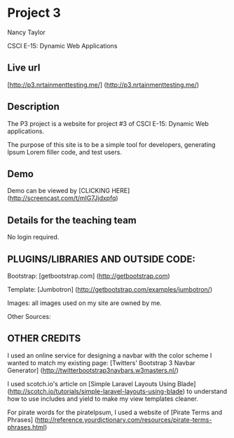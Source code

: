 # Project 3

Nancy Taylor

CSCI E-15:  Dynamic Web Applications

## Live url

[http://p3.nrtainmenttesting.me/]  (http://p3.nrtainmenttesting.me/)


## Description

The P3 project is a website for project #3 of CSCI E-15: Dynamic Web applications.

The purpose of this site is to be a simple tool for developers, generating Ipsum Lorem filler code, and test users.

## Demo

Demo can be viewed by [CLICKING HERE]  (http://screencast.com/t/mlG7Jjdxpfq)
## Details for the teaching team

No login required.



## PLUGINS/LIBRARIES AND OUTSIDE CODE:

Bootstrap:  [getbootstrap.com] (http://getbootstrap.com)

Template:  [Jumbotron] (http://getbootstrap.com/examples/jumbotron/)


Images:  all images used on my site are owned by me.

Other Sources:





## OTHER CREDITS

I used an online service for designing a navbar with the color scheme I wanted to match my existing page:  [Twitters' Bootstrap 3 Navbar Generator] (http://twitterbootstrap3navbars.w3masters.nl/)

I used scotch.io's article on [Simple Laravel Layouts Using Blade]  (http://scotch.io/tutorials/simple-laravel-layouts-using-blade) to understand how to use includes and yield to make my view templates cleaner.

For pirate words for the pirateIpsum, I used a website of [Pirate Terms and Phrases] (http://reference.yourdictionary.com/resources/pirate-terms-phrases.html)









